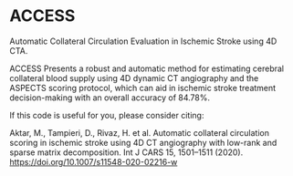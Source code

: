 # ACCESS
Automatic Collateral Circulation Evaluation in Ischemic Stroke using 4D CTA.

ACCESS Presents a robust and automatic method for estimating cerebral collateral blood supply using 4D dynamic CT angiography and the ASPECTS scoring protocol, which can aid in ischemic stroke treatment decision-making with an overall accuracy of 84.78%.

If this code is useful for you, please consider citing:

Aktar, M., Tampieri, D., Rivaz, H. et al. Automatic collateral circulation scoring in ischemic stroke using 4D CT angiography with low-rank and sparse matrix decomposition. Int J CARS 15, 1501–1511 (2020). https://doi.org/10.1007/s11548-020-02216-w
